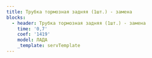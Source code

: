 ```yaml
---
title: Трубка тормозная задняя (1шт.) - замена
blocks:
  - header: Трубка тормозная задняя (1шт.) - замена
    time: '0,7'
    coef: '1419'
    model: ЛАДА
    _template: servTemplate
---
```

        